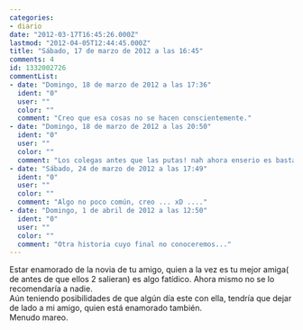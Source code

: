 ```yaml
---
categories:
- diario
date: "2012-03-17T16:45:26.000Z"
lastmod: "2012-04-05T12:44:45.000Z"
title: "Sábado, 17 de marzo de 2012 a las 16:45"
comments: 4
id: 1332002726
commentList:
- date: "Domingo, 18 de marzo de 2012 a las 17:36"
  ident: "0"
  user: ""
  color: ""
  comment: "Creo que esa cosas no se hacen conscientemente."
- date: "Domingo, 18 de marzo de 2012 a las 20:50"
  ident: "0"
  user: ""
  color: ""
  comment: "Los colegas antes que las putas! nah ahora enserio es bastante complicado teniendo en cuenta que no es una simple chica si no tu mejor amiga, suerte."
- date: "Sábado, 24 de marzo de 2012 a las 17:49"
  ident: "0"
  user: ""
  color: ""
  comment: "Algo no poco común, creo ... xD ...."
- date: "Domingo, 1 de abril de 2012 a las 12:50"
  ident: "0"
  user: ""
  color: ""
  comment: "Otra historia cuyo final no conoceremos..."
---
```


Estar enamorado de la novia de tu amigo, quien a la vez es tu mejor amiga( de antes de que ellos 2 salieran) es algo fatídico. Ahora mismo no se lo recomendaría a nadie.  
Aún teniendo posibilidades de que algún día este con ella, tendría que dejar de lado a mi amigo, quien está enamorado también.  
Menudo mareo.